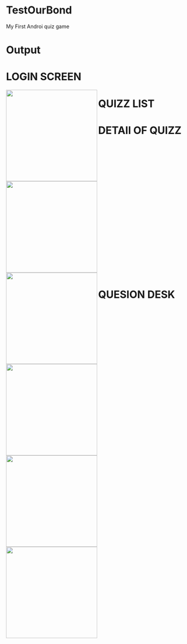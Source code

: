 # TestOurBond
My First Androi quiz game
# Output
# LOGIN SCREEN
 <img align="left" img src="https://user-images.githubusercontent.com/68688918/140989169-fb02bf0a-5a41-485e-bd63-bba3c933ca07.jpeg" width="250px">
 
# QUIZZ LIST
<img align="left" img src="https://user-images.githubusercontent.com/68688918/140990689-97c8654a-cf0a-4360-9ee8-536298982c3d.jpeg" width="250px">

# DETAIl OF QUIZZ
<img align="left" img src="https://user-images.githubusercontent.com/68688918/140991304-c66eb49d-b5b0-4d1e-bc69-45b532300cdc.jpeg" width="250px">
<br/>
<br/>
<br/>
<br/>
<br/>
<br/>
<br/>
<br/>
<br/>
<br/>
<br/>
<br/>
<br/>
<br/>
<br/>
<br/>
<br/>
<br/>
<br/>
<br/>
<br/>


# QUESION DESK
<img align="left" img src="https://user-images.githubusercontent.com/68688918/141248589-1cf5504b-10d5-4a1d-9ac4-953e515eb691.jpeg" width="250px">
<img align="left" img src="https://user-images.githubusercontent.com/68688918/141250190-a65d13ec-9659-4c55-b3a1-0e61a38bcfa8.jpeg" width="250px">
<img align="left" img src="https://user-images.githubusercontent.com/68688918/141249943-a1ead567-9f61-4000-9df7-018c4fc28922.jpeg" width="250px">



